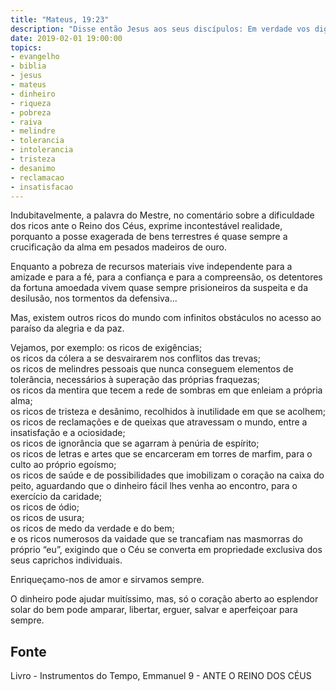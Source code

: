 ```yaml
---
title: "Mateus, 19:23"
description: "Disse então Jesus aos seus discípulos: Em verdade vos digo que é difícil entrar um rico no reino dos céus."
date: 2019-02-01 19:00:00
topics: 
- evangelho
- biblia
- jesus
- mateus
- dinheiro
- riqueza
- pobreza
- raiva
- melindre
- tolerancia
- intolerancia
- tristeza
- desanimo
- reclamacao
- insatisfacao
---
```


Indubitavelmente, a palavra do Mestre, no comentário sobre a
dificuldade dos ricos ante o Reino dos Céus, exprime incontestável
realidade, porquanto a posse exagerada de bens terrestres é quase
sempre a crucificação da alma em pesados madeiros de ouro.

Enquanto a pobreza de recursos materiais vive independente
para a amizade e para a fé, para a confiança e para a compreensão, os
detentores da fortuna amoedada vivem quase sempre prisioneiros da
suspeita e da desilusão, nos tormentos da defensiva...

Mas, existem outros ricos do mundo com infinitos obstáculos
no acesso ao paraíso da alegria e da paz.

Vejamos, por exemplo:
os ricos de exigências;  
os ricos da cólera a se desvairarem nos conflitos das trevas;  
os ricos de melindres pessoais que nunca conseguem
elementos de tolerância, necessários à superação das próprias
fraquezas;  
os ricos da mentira que tecem a rede de sombras em que
enleiam a própria alma;  
os ricos de tristeza e desânimo, recolhidos à inutilidade em
que se acolhem;  
os ricos de reclamações e de queixas que atravessam o mundo,
entre a insatisfação e a ociosidade;  
os ricos de ignorância que se agarram à penúria de espírito;  
os ricos de letras e artes que se encarceram em torres de
marfim, para o culto ao próprio egoísmo;  
os ricos de saúde e de possibilidades que imobilizam o
coração na caixa do peito, aguardando que o dinheiro fácil lhes venha
ao encontro, para o exercício da caridade;  
os ricos de ódio;  
os ricos de usura;  
os ricos de medo da verdade e do bem;  
e os ricos numerosos da vaidade que se trancafiam nas
masmorras do próprio “eu”, exigindo que o Céu se converta em
propriedade exclusiva dos seus caprichos individuais.

Enriqueçamo-nos de amor e sirvamos sempre.

O dinheiro pode ajudar muitíssimo, mas, só o coração aberto ao esplendor solar
do bem pode amparar, libertar, erguer, salvar e aperfeiçoar para sempre.


## Fonte
Livro - Instrumentos do Tempo, Emmanuel
9 - ANTE O REINO DOS CÉUS

